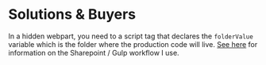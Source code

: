 # Solutions & Buyers

In a hidden webpart, you need to a script tag that declares the  `folderValue` variable which is the folder where the production code will live. [See here](https://github.com/mikeatmercer/mercer-link-development/blob/master/README.md) for information on the Sharepoint / Gulp workflow I use.
